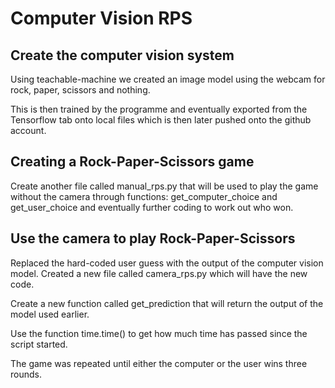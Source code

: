 # Computer Vision RPS

##  Create the computer vision system 
Using teachable-machine we created an image model using the webcam for rock, paper, scissors and nothing.

This is then trained by the programme and eventually exported from the Tensorflow tab onto local files which is then later pushed onto the github account.
 
## Creating a Rock-Paper-Scissors game
Create another file called manual_rps.py that will be used to play the game without the camera through functions: get_computer_choice and get_user_choice and eventually further coding to work out who won. 

## Use the camera to play Rock-Paper-Scissors
Replaced the hard-coded user guess with the output of the computer vision model. Created a new file called camera_rps.py which will have the new code.

Create a new function called get_prediction that will return the output of the model used earlier.

Use the function time.time() to get how much time has passed since the script started.

The game was repeated until either the computer or the user wins three rounds.
